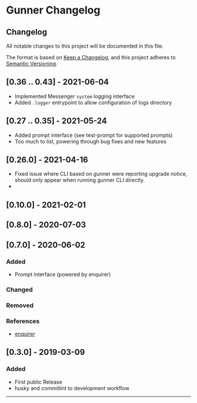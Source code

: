 # Gunner Changelog

## Changelog

All notable changes to this project will be documented in this file.

The format is based on [Keep a Changelog](https://keepachangelog.com/en/1.0.0/),
and this project adheres to [Semantic Versioning](https://semver.org/spec/v2.0.0.html).

## [0.36 .. 0.43] - 2021-06-04

- Implemented Messenger `system` logging interface
- Added `.logger` entrypoint to allow configuration of logs directory

## [0.27 .. 0.35] - 2021-05-24

- Added prompt interface (see test-prompt for supported prompts)
- Too much to list, powering through bug fixes and new features

## [0.26.0] - 2021-04-16

- Fixed issue where CLI based on gunner were reporting upgrade notice, should only appear when running gunner CLI directly.
-

## [0.10.0] - 2021-02-01

## [0.8.0] - 2020-07-03

## [0.7.0] - 2020-06-02

### Added

- Prompt interface (powered by enquirer)

### Changed

### Removed

### References

- [enquirer](https://github.com/enquirer)

## [0.3.0] - 2019-03-09

### Added

- First public Release
- husky and commitlint to development workflow

---
